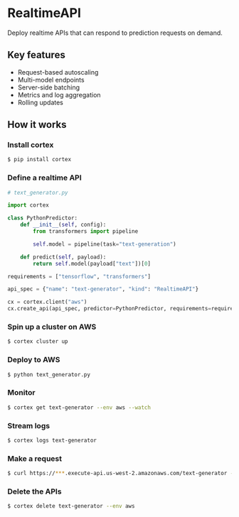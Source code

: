 # RealtimeAPI

Deploy realtime APIs that can respond to prediction requests on demand.

## Key features

* Request-based autoscaling
* Multi-model endpoints
* Server-side batching
* Metrics and log aggregation
* Rolling updates

## How it works

### Install cortex

```bash
$ pip install cortex
```

### Define a realtime API

```python
# text_generator.py

import cortex

class PythonPredictor:
    def __init__(self, config):
        from transformers import pipeline

        self.model = pipeline(task="text-generation")

    def predict(self, payload):
        return self.model(payload["text"])[0]

requirements = ["tensorflow", "transformers"]

api_spec = {"name": "text-generator", "kind": "RealtimeAPI"}

cx = cortex.client("aws")
cx.create_api(api_spec, predictor=PythonPredictor, requirements=requirements)
```

### Spin up a cluster on AWS

```bash
$ cortex cluster up
```

### Deploy to AWS

```bash
$ python text_generator.py
```

### Monitor

```bash
$ cortex get text-generator --env aws --watch
```

### Stream logs

```bash
$ cortex logs text-generator
```

### Make a request

```bash
$ curl https://***.execute-api.us-west-2.amazonaws.com/text-generator -X POST -H "Content-Type: application/json" -d '{"text": "hello world"}'
```

### Delete the APIs

```bash
$ cortex delete text-generator --env aws
```
